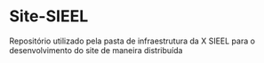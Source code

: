 # Site-SIEEL
 Repositório utilizado pela pasta de infraestrutura da X SIEEL para o desenvolvimento do site de maneira distribuída
